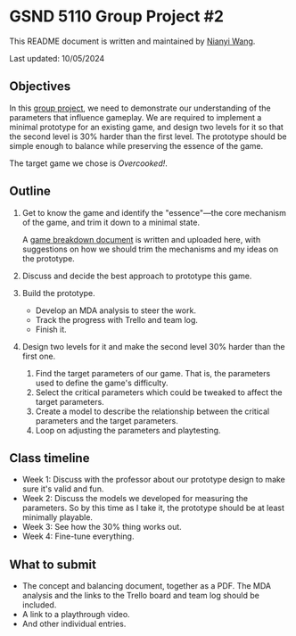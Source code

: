 # GSND 5110 Group Project #2

This README document is written and maintained by [Nianyi Wang](https://github.com/WangNianyi2001).

Last updated: 10/05/2024

## Objectives

In this [group project](
	https://northeastern.instructure.com/courses/193724/assignments/2467174?module_item_id=11106494
), we need to demonstrate our understanding of the parameters that influence gameplay.
We are required to implement a minimal prototype for an existing game, and design two levels for it so that the second level is 30% harder than the first level.
The prototype should be simple enough to balance while preserving the essence of the game.

The target game we chose is _Overcooked!_.

## Outline

1. Get to know the game and identify the "essence"—the core mechanism of the game, and trim it down to a minimal state.

	A [game breakdown document](https://github.com/Nianyi-GSND-Projects/GSND-5110-GP2/blob/master/Game%20Breakdown/Game%20Breakdown.md) is written and uploaded here, with suggestions on how we should trim the mechanisms and my ideas on the prototype.

2. Discuss and decide the best approach to prototype this game.

3. Build the prototype.
	- Develop an MDA analysis to steer the work.
	- Track the progress with Trello and team log.
	- Finish it.

4. Design two levels for it and make the second level 30% harder than the first one.
	1. Find the target parameters of our game.
		That is, the parameters used to define the game's difficulty.
	2. Select the critical parameters which could be tweaked to affect the target parameters.
	3. Create a model to describe the relationship between the critical parameters and the target parameters.
	4. Loop on adjusting the parameters and playtesting.

## Class timeline

- Week 1: Discuss with the professor about our prototype design to make sure it's valid and fun.
- Week 2: Discuss the models we developed for measuring the parameters.
	So by this time as I take it, the prototype should be at least minimally playable.
- Week 3: See how the 30% thing works out.
- Week 4: Fine-tune everything.

## What to submit

- The concept and balancing document, together as a PDF.
	The MDA analysis and the links to the Trello board and team log should be included.
- A link to a playthrough video.
- And other individual entries.